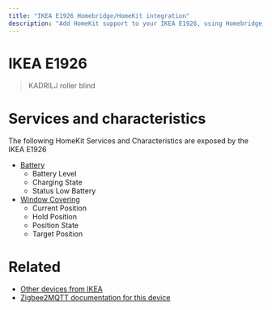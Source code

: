 ```yaml
---
title: "IKEA E1926 Homebridge/HomeKit integration"
description: "Add HomeKit support to your IKEA E1926, using Homebridge, Zigbee2MQTT and homebridge-z2m."
---
```

<!---
This file has been GENERATED using src/docgen/docgen.ts
DO NOT EDIT THIS FILE MANUALLY!
-->
# IKEA E1926
> KADRILJ roller blind


# Services and characteristics
The following HomeKit Services and Characteristics are exposed by
the IKEA E1926

* [Battery](../../battery.md)
  * Battery Level
  * Charging State
  * Status Low Battery
* [Window Covering](../../cover.md)
  * Current Position
  * Hold Position
  * Position State
  * Target Position


# Related
* [Other devices from IKEA](../index.md#ikea)
* [Zigbee2MQTT documentation for this device](https://www.zigbee2mqtt.io/devices/E1926.html)